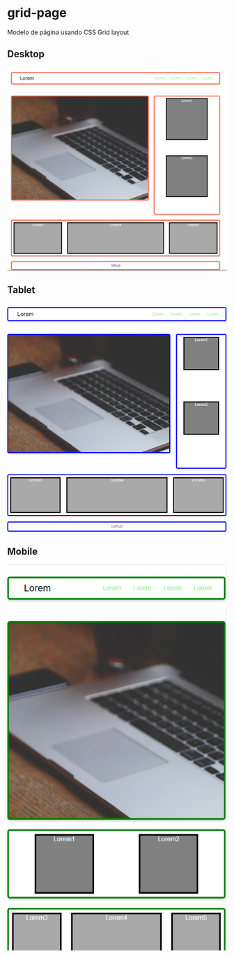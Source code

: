 # grid-page
 Modelo de página usando CSS Grid layout

## Desktop

<img src="src/desktop.png">

## Tablet

<img src="src/tablet.png">

## Mobile

<img src="src/mobile.png">
